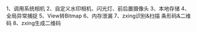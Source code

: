 1、调用系统相机
2、自定义水印相机、闪光灯、前后置摄像头
3、本地存储
4、全局异常捕捉
5、View转Bitmap
6、内存泄漏
7、zxing识别&扫描 条形码&二维码
8、zxing生成二维码